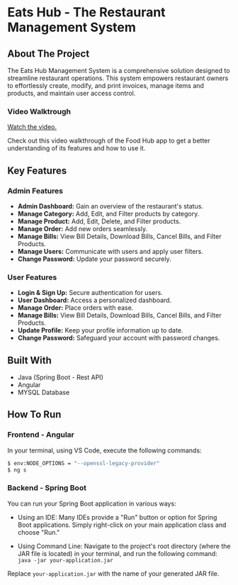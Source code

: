 # Eats Hub - The Restaurant Management System

## About The Project

The Eats Hub Management System is a comprehensive solution designed to streamline restaurant operations. This system empowers restaurant owners to effortlessly create, modify, and print invoices, manage items and products, and maintain user access control.

### Video Walktrough
[Watch the video.](https://www.loom.com/share/28f9dae7361e48f0b0564951b40789bc?sid=2fd9b170-a167-4ff2-8bf4-ce7a335c6156)

Check out this video walkthrough of the Food Hub app to get a better understanding of its features and how to use it.

## Key Features

### Admin Features
- **Admin Dashboard:** Gain an overview of the restaurant's status.
- **Manage Category:** Add, Edit, and Filter products by category.
- **Manage Product:** Add, Edit, Delete, and Filter products.
- **Manage Order:** Add new orders seamlessly.
- **Manage Bills:** View Bill Details, Download Bills, Cancel Bills, and Filter Products.
- **Manage Users:** Communicate with users and apply user filters.
- **Change Password:** Update your password securely.

### User Features
- **Login & Sign Up:** Secure authentication for users.
- **User Dashboard:** Access a personalized dashboard.
- **Manage Order:** Place orders with ease.
- **Manage Bills:** View Bill Details, Download Bills, Cancel Bills, and Filter Products.
- **Update Profile:** Keep your profile information up to date.
- **Change Password:** Safeguard your account with password changes.

## Built With
- Java (Spring Boot - Rest API)
- Angular
- MYSQL Database

## How To Run

### Frontend - Angular

In your terminal, using VS Code, execute the following commands:

```bash
$ env:NODE_OPTIONS = "--openssl-legacy-provider"
$ ng s
```

### Backend - Spring Boot
You can run your Spring Boot application in various ways:

- Using an IDE: Many IDEs provide a "Run" button or option for Spring Boot applications. Simply right-click on your main application class and choose "Run."

- Using Command Line: Navigate to the project's root directory (where the JAR file is located) in your terminal, and run the following command: `java -jar your-application.jar`

Replace `your-application.jar` with the name of your generated JAR file.



